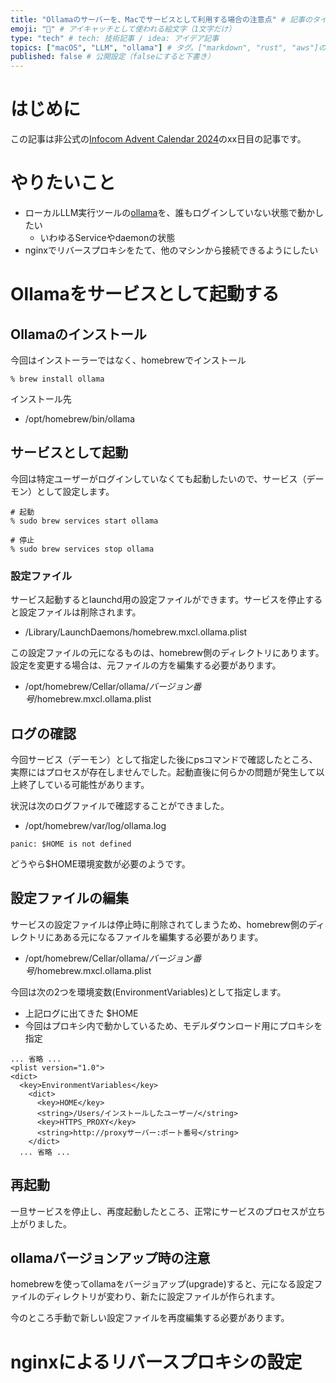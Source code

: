 ```yaml
---
title: "Ollamaのサーバーを、Macでサービスとして利用する場合の注意点" # 記事のタイトル
emoji: "🦙" # アイキャッチとして使われる絵文字（1文字だけ）
type: "tech" # tech: 技術記事 / idea: アイデア記事
topics: ["macOS", "LLM", "ollama"] # タグ。["markdown", "rust", "aws"]のように指定する
published: false # 公開設定（falseにすると下書き）
---
```


# はじめに

この記事は非公式の[Infocom Advent Calendar 2024](https://qiita.com/advent-calendar/2024/infocom)のxx日目の記事です。

# やりたいこと

- ローカルLLM実行ツールの[ollama](https://ollama.com)を、誰もログインしていない状態で動かしたい
  - いわゆるServiceやdaemonの状態
- nginxでリバースプロキシをたて、他のマシンから接続できるようにしたい

# Ollamaをサービスとして起動する

## Ollamaのインストール

今回はインストーラーではなく、homebrewでインストール

```
% brew install ollama
```

インストール先
- /opt/homebrew/bin/ollama


## サービスとして起動

今回は特定ユーザーがログインしていなくても起動したいので、サービス（デーモン）として設定します。

```
# 起動
% sudo brew services start ollama

# 停止
% sudo brew services stop ollama
```

### 設定ファイル

サービス起動するとlaunchd用の設定ファイルができます。サービスを停止すると設定ファイルは削除されます。

- /Library/LaunchDaemons/homebrew.mxcl.ollama.plist

この設定ファイルの元になるものは、homebrew側のディレクトリにあります。設定を変更する場合は、元ファイルの方を編集する必要があります。

- /opt/homebrew/Cellar/ollama/_バージョン番号_/homebrew.mxcl.ollama.plist

## ログの確認

今回サービス（デーモン）として指定した後にpsコマンドで確認したところ、実際にはプロセスが存在しませんでした。起動直後に何らかの問題が発生して以上終了している可能性があります。

状況は次のログファイルで確認することができました。

- /opt/homebrew/var/log/ollama.log

```
panic: $HOME is not defined
```

どうやら$HOME環境変数が必要のようです。

## 設定ファイルの編集

サービスの設定ファイルは停止時に削除されてしまうため、homebrew側のディレクトリにあある元になるファイルを編集する必要があります。

- /opt/homebrew/Cellar/ollama/_バージョン番号_/homebrew.mxcl.ollama.plist

今回は次の2つを環境変数(EnvironmentVariables)として指定します。

- 上記ログに出てきた $HOME
- 今回はプロキシ内で動かしているため、モデルダウンロード用にプロキシを指定

```
... 省略 ...
<plist version="1.0">
<dict>
  <key>EnvironmentVariables</key>
    <dict>
      <key>HOME</key>
      <string>/Users/インストールしたユーザー/</string>
      <key>HTTPS_PROXY</key>
      <string>http://proxyサーバー:ポート番号</string>
    </dict>
  ... 省略 ...
```

## 再起動

一旦サービスを停止し、再度起動したところ、正常にサービスのプロセスが立ち上がりました。

## ollamaバージョンアップ時の注意

homebrewを使ってollamaをバージョアップ(upgrade)すると、元になる設定ファイルのディレクトリが変わり、新たに設定ファイルが作られます。

今のところ手動で新しい設定ファイルを再度編集する必要があります。


# nginxによるリバースプロキシの設定


